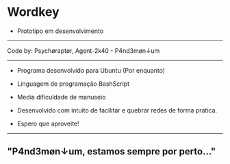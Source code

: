# Wordkey
 - Prototipo em desenvolvimento
--------------------------------------------------------------------------

Code by: Psychøraptør, Agent-2k40 - P4nd3møn↓um

--------------------------------------------------------------------------

 - Programa desenvolvido para Ubuntu (Por enquanto)
 - Linguagem de programação BashScript
 - Media dificuldade de manuseio
 - Desenvolvido com intuito de facilitar e quebrar redes de forma pratica.

 - Espero que aproveite!


--------------------------------------------------------------------------
 "P4nd3møn↓um, estamos sempre por perto..."
--------------------------------------------------------------------------
